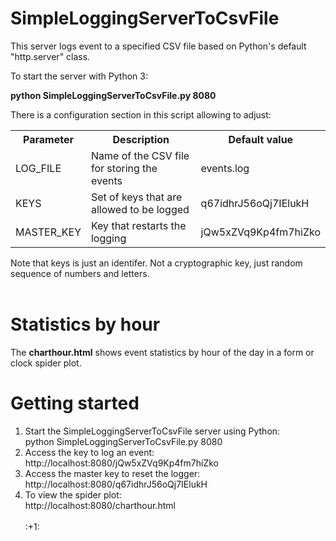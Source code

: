 # SimpleLoggingServerToCsvFile

This server logs event to a specified CSV file based on Python's default "http.server" class.

To start the server with Python 3:

<b>python SimpleLoggingServerToCsvFile.py 8080 </b>

There is a configuration section in this script allowing to adjust:

<table>
<tr><th>Parameter</th><th>Description</th><th>Default value</th?</tr>
<tr><td>LOG_FILE</td><td>Name of the CSV file for storing the events</td><td>events.log</td></tr>
<tr><td>KEYS</td><td>Set of keys that are allowed to be logged</td><td>q67idhrJ56oQj7IElukH</td></tr>
<tr><td>MASTER_KEY</td><td>Key that restarts the logging</td><td>jQw5xZVq9Kp4fm7hiZko</td></tr>
</table>


Note that keys is just an identifer. Not a cryptographic key, just random sequence of numbers and letters. <br><br>

<b>Statistics by hour</b><br>
======
The <b>charthour.html</b> shows event statistics by hour of the day in a form or clock spider plot.

<b>Getting started</b><br>
======
<ol>
<li>Start the SimpleLoggingServerToCsvFile server using Python:
<div>python SimpleLoggingServerToCsvFile.py 8080</div></li>
<li>Access the key to log an event:
<div>http://localhost:8080/jQw5xZVq9Kp4fm7hiZko</div></li>
<li>Access the master key to reset the logger:
<div>http://localhost:8080/q67idhrJ56oQj7IElukH</div></li>
<li>To view the spider plot:
<div>http://localhost:8080/charthour.html</div></li>
<br>
 :+1:
</ol>
